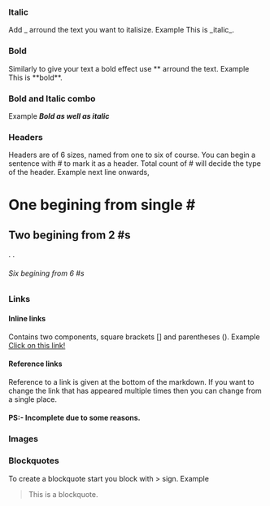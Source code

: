 ### Italic

Add _ arround the text you want to italisize.
Example This is \_italic_.

### Bold

Similarly to give your text a bold effect use ** arround the text.
Example This is **bold\*\*.

### Bold and Italic combo

Example _**Bold as well as italic**_

### Headers

Headers are of 6 sizes, named from one to six of course. You can begin a sentence with # to mark it as a header. Total count of # will decide the type of the header.
Example next line onwards,

# One begining from single # #

## Two begining from 2 #s

.
.

###### Six begining from 6 #s

### Links

#### Inline links

Contains two components, square brackets [] and parentheses ().
Example [Click on this link!](www.yogeshsewada.netlify.app)

#### Reference links

Reference to a link is given at the bottom of the markdown. If you want to change the link that has appeared multiple times then you can change from a single place.

#### PS:- Incomplete due to some reasons.

### Images

### Blockquotes
To create a blockquote start you block with > sign.
Example
> This is a blockquote.
